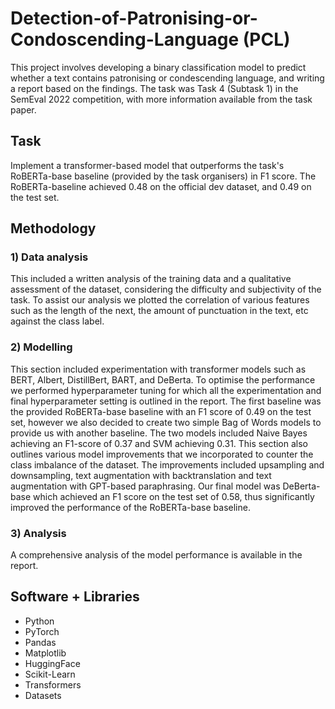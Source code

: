 # Detection-of-Patronising-or-Condoscending-Language (PCL)
This project involves developing a binary classification model to predict whether a text contains patronising or condescending language, and writing a report based on the findings. The task was Task 4 (Subtask 1) in the SemEval 2022 competition, with more information available from the task paper.

## Task
Implement a transformer-based model that outperforms the task's RoBERTa-base baseline (provided by the task organisers) in F1 score. The RoBERTa-baseline achieved 0.48 on the official dev dataset, and 0.49 on the test set.

## Methodology
### 1) Data analysis
This included a written analysis of the training data and a qualitative assessment of the dataset, considering the difficulty and subjectivity of the task. To assist our analysis we plotted the correlation of various features such as the length of the next, the amount of punctuation in the text, etc against the class label. 

### 2) Modelling
This section included experimentation with transformer models such as BERT, Albert, DistillBert, BART, and DeBerta. To optimise the performance we performed hyperparameter tuning for which all the experimentation and final hyperparameter setting is outlined in the report. The first baseline was the provided RoBERTa-base baseline with an F1 score of 0.49 on the test set, however we also decided to create two simple Bag of Words models to provide us with another baseline. The two models included Naive Bayes achieving an F1-score of 0.37 and SVM achieving 0.31. This section also outlines various model improvements that we incorporated to counter the class imbalance of the dataset. The improvements included upsampling and downsampling, text augmentation with backtranslation and text augmentation with GPT-based paraphrasing. 
Our final model was DeBerta-base which achieved an F1 score on the test set of 0.58, thus significantly improved the performance of the RoBERTa-base baseline. 

### 3) Analysis
A comprehensive analysis of the model performance is available in the report.

## Software + Libraries
* Python
* PyTorch
* Pandas
* Matplotlib
* HuggingFace
* Scikit-Learn
* Transformers
* Datasets
